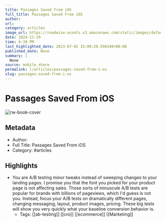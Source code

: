 ```yaml
---
title: Passages Saved From iOS
full_title: Passages Saved From iOS
author: 
url: 
category: articles
image_url: https://readwise-assets.s3.amazonaws.com/static/images/default-book-icon-4.11327a2af05a.png
date: 2024-12-29
time: 6:39 PM
last_highlighted_date: 2023-07-02 15:09:20.590340+00:00
published_date: None
summary: |
  None
source: mobile_share
permalink: l/articles/passages-saved-from-i-os
slug: passages-saved-from-i-os
---
```

# Passages Saved From iOS

![rw-book-cover](https://readwise-assets.s3.amazonaws.com/static/images/default-book-icon-4.11327a2af05a.png)

## Metadata
- Author: 
- Full Title: Passages Saved From iOS
- Category: #articles

## Highlights
- You are A/B testing minor tweaks instead of sweeping changes to your landing pages. I promise you that the font you picked for your product page is not affecting sales. Those sorts of minuscule A/B tests are popular for brands with billions of pageviews, which I'd guess is not you. Instead, focus your A/B tests on dramatically different pages, changing messaging, layout, product images, pricing. These big tests will show you very quickly what your baseline conversion behavior is.
    - Tags: [[ab-testing]] [[cro]] [[ecommerce]] [[Marketing]] 


